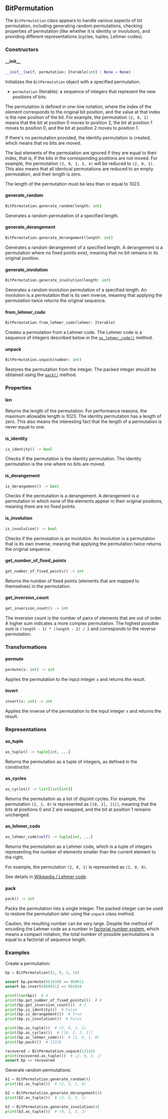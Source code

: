 ## BitPermutation
The `BitPermutation` class appears to handle various aspects of bit permutation, including generating random permutations, checking properties of permutation (like whether it is identity or involution), and providing different representations (cycles, tuples, Lehmer codes).


### Constructors
#### \_\_init__
```python
__init__(self, permutation: Iterable[int] | None = None)
```
Initializes the `BitPermutation` object with a specified permutation.

- `permutation` (Iterable): a sequence of integers that represent the new positions of bits. 

The permutation is defined in one-line notation, where the index of the element corresponds to the original bit position, and the value at that index is the new position of the bit. For example, the permutation `(2, 0, 1)` means that the bit at position 0 moves to position 2, the bit at position 1 moves to position 0, and the bit at position 2 moves to position 1.

If there's no permutation provided, the identity permutation is created, which means that no bits are moved.

The last elements of the permutation are ignored if they are equal to their index, that is, if the bits in the corresponding positions are not moved. For example, the permutation `(2, 0, 1, 3, 4)` will be reduced to `(2, 0, 1)`. This also means that all identical permutations are reduced to an empty permutation, and their length is zero.

The length of the permutation must be less than or equal to 1023.

#### generate_random
```python
BitPermutation.generate_random(length: int)
```
Generates a random permutation of a specified length.

#### generate_derangement
```python
BitPermutation.generate_derangement(length: int)
```
Generates a random derangement of a specified length. A derangement is a permutation where no fixed points exist, meaning that no bit remains in its original position.

#### generate_involution
```python
BitPermutation.generate_involution(length: int)
```
Generates a random involution permutation of a specified length. An involution is a permutation that is its own inverse, meaning that applying the permutation twice returns the original sequence.

#### from_lehmer_code
```python
BitPermutation.from_lehmer_code(lehmer: Iterable)
```
Creates a permutation from a Lehmer code. The Lehmer code is a sequence of integers described below in the [`as_lehmer_code()`](#as_lehmer_code) method.

#### unpack
```python
BitPermutation.unpack(number: int)
```
Restores the permutation from the integer. The packed integer should be obtained using the [`pack()`](#pack) method.


### Properties
#### len
Returns the length of the permutation. For performance reasons, the maximum allowable length is 1023. The identity permutation has a length of zero. This also means the interesting fact that the length of a permutation is never equal to one.

#### is_identity
```python
is_identity() -> bool
```
Checks if the permutation is the identity permutation. The identity permutation is the one where no bits are moved.

#### is_derangement
```python
is_derangement() -> bool
```
Checks if the permutation is a derangement. A derangement is a permutation in which none of the elements appear in their original positions, meaning there are no fixed points.

#### is_involution
```python
is_involution() -> bool
```
Checks if the permutation is an involution. An involution is a permutation that is its own inverse, meaning that applying the permutation twice returns the original sequence.

#### get_number_of_fixed_points
```python
get_number_of_fixed_points() -> int
```
Returns the number of fixed points (elements that are mapped to themselves) in the permutation.

#### get_inversion_count
```python
get_inversion_count() -> int
```
The inversion count is the number of pairs of elements that are out of order. A higher sum indicates a more complex permutation. The highest possible sum is `(length - 1) * (length - 2) / 2` and corresponds to the reverse permutation.

### Transformations
#### permute
```python
permute(x: int) -> int
```
Applies the permutation to the input integer `x` and returns the result.

#### invert
```python
invert(x: int) -> int
```
Applies the inverse of the permutation to the input integer `x` and returns the result.

### Representations
#### as_tuple
```python
as_tuple() -> tuple[int, ...]
```
Returns the permutation as a tuple of integers, as defined in the constructor.

#### as_cycles
```python
as_cycles() -> list[list[int]]
```
Returns the permutation as a list of disjoint cycles. For example, the permutation `(2, 1, 0)` is represented as `[[0, 2], [1]]`, meaning that the bits at positions 0 and 2 are swapped, and the bit at position 1 remains unchanged.

#### as_lehmer_code
```python
as_lehmer_code(self) -> tuple[int, ...]
```
Returns the permutation as a Lehmer code, which is a tuple of integers representing the number of elements smaller than the current element to the right. 

For example, the permutation `(2, 0, 1)` is represented as `(2, 0, 0)`.

See details in [Wikipedia / Lehmer code](https://en.wikipedia.org/wiki/Lehmer_code).

#### pack
```python
pack() -> int
```
Packs the permutation into a single integer. The packed integer can be used to restore the permutation later using the `unpack` class method.

Caution, the resulting number can be very large. Despite the method of encoding the Lehmer code as a number in [factorial number system](https://en.wikipedia.org/wiki/Factorial_number_system), which means a compact notation, the total number of possible permutations is equal to a factorial of sequence length.


### Examples
Create a permutation:
```python
bp = BitPermutation((2, 0, 3, 1))

assert bp.permute(0b1010) == 0b0011
assert bp.invert(0b0011) == 0b1010

print(len(bp))  # 4
print(bp.get_number_of_fixed_points())  # 0
print(bp.get_inversion_count())  # 3
print(bp.is_identity())  # False
print(bp.is_derangement())  # True
print(bp.is_involution())  # False

print(bp.as_tuple())  # (2, 0, 3, 1)
print(bp.as_cycles())  # [[0, 2, 3, 1]]
print(bp.as_lehmer_code())  # (2, 0, 1, 0)
print(bp.pack())  # 13316

recovered = BitPermutation.unpack(13316)
print(recovered.as_tuple())  # (2, 0, 3, 1)
assert bp == recovered
```

Generate random permutations:
```python
b1 = BitPermutation.generate_random(4)
print(b1.as_tuple())  # (2, 3, 1, 0)

b2 = BitPermutation.generate_derangement(4)
print(b2.as_tuple())  # (2, 0, 3, 1)

b3 = BitPermutation.generate_involution(4)
print(b3.as_tuple())  # (0, 1, 3, 2)
```
